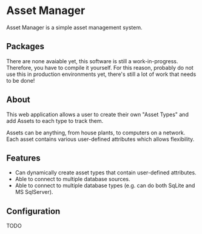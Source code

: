 Asset Manager
==========

Asset Manager is a simple asset management system.

Packages
--------
There are none avaiable yet, this software is still a work-in-progress. Therefore, you have to compile it yourself.
For this reason, probably do not use this in production environments yet, there's still a lot of work that needs to be done!

About
--------
This web application allows a user to create their own "Asset Types" and add Assets to each type to track them.

Assets can be anything, from house plants, to computers on a network.  Each asset contains various user-defined attributes which allows flexibility.

Features
--------
 * Can dynamically create asset types that contain user-defined attributes.
 * Able to connect to multiple database sources.
 * Able to connect to multiple database types (e.g. can do both SqLite and MS SqlServer).

Configuration
--------
TODO
